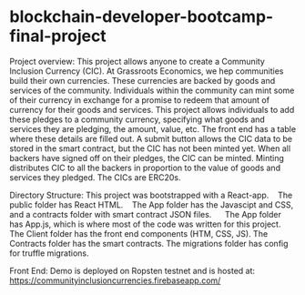 # blockchain-developer-bootcamp-final-project

Project overview:
This project allows anyone to create a Community Inclusion Currency (CIC).
At Grassroots Economics, we hep communities build their own currencies.
These currencies are backed by goods and services of the community.
Individuals within the community can mint some of their currency in exchange for a promise to redeem that amount of currency for their goods and services.
This project allows individuals to add these pledges to a community currency, specifying what goods and services they are pledging, the amount, value, etc.
The front end has a table where these details are filled out.
A submit button allows the CIC data to be stored in the smart contract, but the CIC has not been minted yet.
When all backers have signed off on their pledges, the CIC can be minted.
Minting distributes CIC to all the backers in proportion to the value of goods and services they pledged.
The CICs are ERC20s.


Directory Structure:
This project was bootstrapped with a React-app.
 
&nbsp;The public folder has React HTML.
 
 &nbsp;The App folder has the Javascipt and CSS, and a contracts folder with smart contract JSON files.
  
  &nbsp;&nbsp;The App folder has App.js, which is where most of the code was written for this project.
The Client folder has the front end components (HTM, CSS, JS).
The Contracts folder has the smart contracts.
The migrations folder has config for truffle migrations.


Front End:
Demo is deployed on Ropsten testnet and is hosted at:
https://communityinclusioncurrencies.firebaseapp.com/


